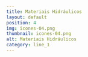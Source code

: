 ```yaml
---
title: Materiais Hidráulicos
layout: default
position: 4
img: icones-04.png
thumbnail: icones-04.png
alt: Materiais Hidráulicos
category: line_1
---
```

